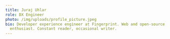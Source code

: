 ```yaml
---
title: Juraj Uhlar
role: DX Engineer
photo: /img/uploads/profile_picture.jpeg
bio: Developer experience engineer at Fingerprint. Web and open-source
  enthusiast. Constant reader, occasional writer.
---
```

